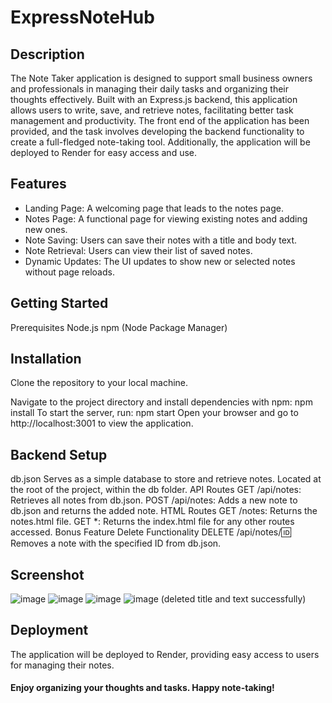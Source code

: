 # ExpressNoteHub

## Description
The Note Taker application is designed to support small business owners and professionals in managing their daily tasks and organizing their thoughts effectively. Built with an Express.js backend, this application allows users to write, save, and retrieve notes, facilitating better task management and productivity. The front end of the application has been provided, and the task involves developing the backend functionality to create a full-fledged note-taking tool. Additionally, the application will be deployed to Render for easy access and use.

## Features
- Landing Page: A welcoming page that leads to the notes page.
- Notes Page: A functional page for viewing existing notes and adding    new ones.
- Note Saving: Users can save their notes with a title and body text.
- Note Retrieval: Users can view their list of saved notes.
- Dynamic Updates: The UI updates to show new or selected notes without  page reloads.
## Getting Started
Prerequisites
Node.js
npm (Node Package Manager)
## Installation
Clone the repository to your local machine.

Navigate to the project directory and install dependencies with npm:
npm install
To start the server, run:
npm start
Open your browser and go to http://localhost:3001 to view the application.
## Backend Setup
db.json
Serves as a simple database to store and retrieve notes.
Located at the root of the project, within the db folder.
API Routes
GET /api/notes: Retrieves all notes from db.json.
POST /api/notes: Adds a new note to db.json and returns the added note.
HTML Routes
GET /notes: Returns the notes.html file.
GET *: Returns the index.html file for any other routes accessed.
Bonus Feature
Delete Functionality
DELETE /api/notes/:id: Removes a note with the specified ID from db.json.

## Screenshot
![image](https://github.com/UmmulColumbia/ExpressNoteHub/assets/156148729/99d87a33-4eab-406e-97c5-8a6672f5e99d)
![image](https://github.com/UmmulColumbia/ExpressNoteHub/assets/156148729/b84640bd-013b-4c0c-b0c4-c06e47ec0a73)
![image](https://github.com/UmmulColumbia/ExpressNoteHub/assets/156148729/8cbf6ad4-3783-4353-b6f5-f5ede9caa410)
![image](https://github.com/UmmulColumbia/ExpressNoteHub/assets/156148729/b14d6d3f-e2a5-4361-b838-cd835c122901) (deleted title and text successfully)




## Deployment
The application will be deployed to Render, providing easy access to users for managing their notes.
#### Enjoy organizing your thoughts and tasks. Happy note-taking!
